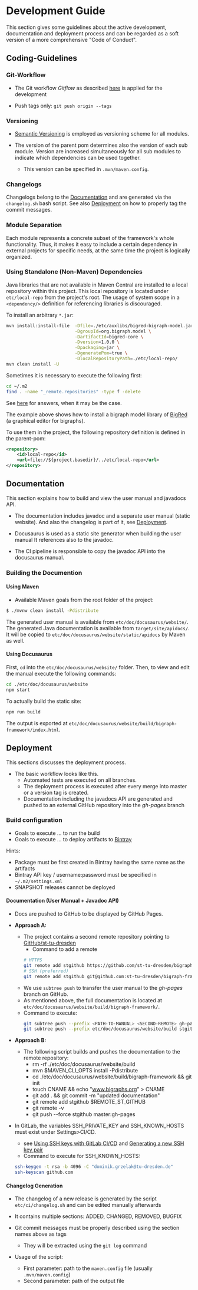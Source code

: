 # Development Guide

This section gives some guidelines about the active development, documentation and deployment process and can be regarded as a soft version of a more comprehensive "Code of Conduct".

## Coding-Guidelines

### Git-Workflow
- The Git workflow *Gitflow* as described [here](https://www.atlassian.com/git/tutorials/comparing-workflows/gitflow-workflow) is applied for the development 

- Push tags only: `git push origin --tags`

### Versioning

- [Semantic Versioning](https://semver.org/) is employed as versioning scheme for all modules.

- The version of the parent pom determines also the version of each sub module.
Version are increased simultaneously for all sub modules to indicate which dependencies
can be used together.
    - This version can be specified in `.mvn/maven.config`.

### Changelogs

Changelogs belong to the [Documentation](#Documentation) and are generated via the `changelog.sh` bash script. See also [Deployment](#Deployment) on how to properly tag the commit messages.

### Module Separation

Each module represents a concrete subset of the framework's whole functionality.
Thus, it makes it easy to include a certain dependency in external projects for
specific needs, at the same time the project is logically organized.

<!-- _v3: current -->
<!-- _v5: cdo migrated model -->
<!-- _v6: with extra BBigraph container object -->

### Using Standalone (Non-Maven) Dependencies

Java libraries that are not available in Maven Central are installed to a local repository within this project.
This local repository is located under `etc/local-repo` from the project's root.
The usage of system scope in a `<dependency/>` definition for referencing libraries is discouraged.

To install an arbitrary `*.jar`:
```bash
mvn install:install-file  -Dfile=./etc/auxlibs/bigred-bigraph-model.jar \
                          -DgroupId=org.bigraph.model \
                          -DartifactId=bigred-core \
                          -Dversion=1.0.0 \
                          -Dpackaging=jar \
                          -DgeneratePom=true \
                          -DlocalRepositoryPath=./etc/local-repo/
mvn clean install -U
```

Sometimes it is necessary to execute the following first:
```bash
cd ~/.m2
find . -name "_remote.repositories" -type f -delete
```
See [here](https://stackoverflow.com/questions/16866978/maven-cant-find-my-local-artifacts/) for answers, when it may be the case.

The example above shows how to install a bigraph model library of [BigRed]() (a graphical editor for bigraphs).

To use them in the project, the following repository definition is defined in the parent-pom:
```xml
<repository>
    <id>local-repo</id>
    <url>file://${project.basedir}/../etc/local-repo</url>
</repository>
```

## Documentation

This section explains how to build and view the user manual and javadocs API.

- The documentation includes javadoc and a separate user manual (static website).
And also the changelog is part of it, see [Deployment](#Deployment).

- Docusaurus is used as a static site generator when building the user manual
It references also to the javadoc.
- The CI pipeline is responsible to copy the javadoc API into the docusaurus manual.
<!-- [MkDocs](https://www.mkdocs.org) is used as a static site generator, for building the user manual -->
<!--    - Must be installed on the machine:-->
<!--        - MkDocs, see [installation instructions](https://www.mkdocs.org/#installation)-->
<!--        - Theme: [Bootstrap](https://mkdocs.readthedocs.io/en/0.15.3/user-guide/styling-your-docs/#bootstrap-and-bootswatch-themes)-->
<!--        - the theme is provided with the project and resides within `etc/doc/theme/mkdocs_windmill`-->
<!-- The corresponding content of the documentation files are stored in `etc/doc/` -->
<!-- The layout is generated automatically -->

### Building the Documention

#### Using Maven

- Available Maven goals from the root folder of the project:
```bash
$ ./mvnw clean install -Pdistribute
```
The generated user manual is available from `etc/doc/docusaurus/website/`.
The generated Java documentation is available from `target/site/apidocs/`.
It will be copied to `etc/doc/docusaurus/website/static/apidocs` by Maven as well.

#### Using Docusaurus

First, `cd` into the `etc/doc/docusaurus/website/` folder.
Then, to view and edit the manual execute the following commands:
```bash
cd ./etc/doc/docusaurus/website
npm start
```
To actually build the static site:
```bash
npm run build
```
The output is exported at `etc/doc/docusaurus/website/build/bigraph-framework/index.html`.

<!--### Using Mkdocs directly-->

<!--- for testing purposes only-->

<!--You can also manually build the documentation using `mkdocs` directly:-->

<!--```bash-->
<!--# change into the 'etc/doc/' folder-->
<!--$ cd ./etc/doc/-->
<!--# start the build process: the html files are placed into the sub folder 'sites'-->
<!--$ mkdocs build-->
<!--# to publish them on a locally created web server (with auto-reload on changes)-->
<!--$ mkdocs serve-->
<!--```-->

## Deployment

This sections discusses the deployment process.

- The basic workflow looks like this.
  - Automated tests are executed on all branches.
  - The deployment process is executed after every merge into master or a 
    version tag is created.
  - Documentation including the javadocs API are generated and pushed to an
    external GitHub repository into the *gh-pages* branch

### Build configuration

- Goals to execute ... to run the build
- Goals to execute ... to deploy artifacts to [Bintray](https://bintray.com/)

Hints:
- Package must be first created in Bintray having the same name as the artifacts
- Bintray API key / username:password must be specified in `~/.m2/settings.xml`
- SNAPSHOT releases cannot be deployed

#### Documentation (User Manual + Javadoc API)

- Docs are pushed to GitHub to be displayed by GitHub Pages.

- **Approach A:**
    - The project contains a second remote repository pointing to [GitHub/st-tu-dresden](https://github.com/st-tu-dresden/)
        - Command to add a remote
        ```bash
        # HTTPS
        git remote add stgithub https://github.com/st-tu-dresden/bigraph-framework.git
        # SSH (preferred)
        git remote add stgithub git@github.com:st-tu-dresden/bigraph-framework.git
        ```
    - We use `subtree push` to transfer the user manual to the *gh-pages* branch on GitHub.
    - As mentioned above, the full documentation is located at `etc/doc/docusaurus/website/build/bigraph-framework/`.
    - Command to execute:
        ```bash
        git subtree push --prefix <PATH-TO-MANUAL> <SECOND-REMOTE> gh-pages
        git subtree push --prefix etc/doc/docusaurus/website/build stgithub gh-pages
        ```
- **Approach B:**
    - The following script builds and pushes the documentation to the remote repository:
        - rm -rf ./etc/doc/docusaurus/website/build
        - mvn $MAVEN_CLI_OPTS install -Pdistribute
        - cd ./etc/doc/docusaurus/website/build/bigraph-framework && git init
        - touch CNAME && echo "www.bigraphs.org" > CNAME
        - git add . && git commit -m "updated documentation"
        - git remote add stgithub $REMOTE_ST_GITHUB
        - git remote -v
        - git push --force stgithub master:gh-pages

- In GitLab, the variables SSH_PRIVATE_KEY and SSH_KNOWN_HOSTS must exist under Settings>CI/CD.
    - see [Using SSH keys with GitLab CI/CD](https://docs.gitlab.com/ee/ci/ssh_keys/)
    and [Generating a new SSH key pair](https://docs.gitlab.com/ee/ssh/#generating-a-new-ssh-key-pair)
    - Command to execute for SSH_KNOWN_HOSTS:
    ```bash
    ssh-keygen -t rsa -b 4096 -C "dominik.grzelak@tu-dresden.de"
    ssh-keyscan github.com
    ```

#### Changelog Generation

- The changelog of a new release is generated by the script `etc/ci/changelog.sh` and can be edited
manually afterwards
- It contains multiple sections: ADDED, CHANGED, REMOVED, BUGFIX
- Git commit messages must be properly described using the section names
above as tags
    - They will be extracted using the `git log` command
  
- Usage of the script:
    - First parameter: path to the `maven.config` file (usually `.mvn/maven.config`)
    - Second parameter: path of the output file